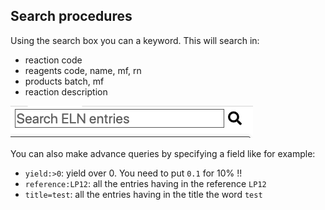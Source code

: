 ## Search procedures

Using the search box you can a keyword. This will search in:

- reaction code
- reagents code, name, mf, rn
- products batch, mf
- reaction description

<img src="search.png">

You can also make advance queries by specifying a field like for example:

- `yield:>0`: yield over 0. You need to put `0.1` for 10% !!
- `reference:LP12`: all the entries having in the reference `LP12`
- `title=test`: all the entries having in the title the word `test`
